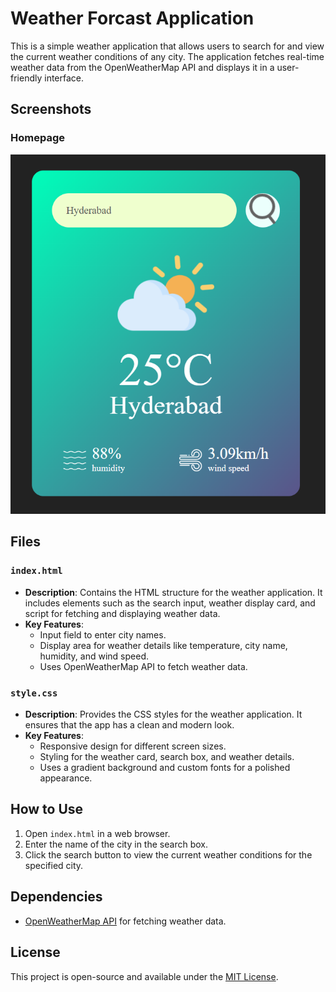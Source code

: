 # Weather Forcast Application
This is a simple weather application that allows users to search for and view the current weather conditions of any city. The application fetches real-time weather data from the OpenWeatherMap API and displays it in a user-friendly interface.
## Screenshots
### Homepage
![homepage snap](images/Hyderabad.png)

## Files

### `index.html`
- **Description**: Contains the HTML structure for the weather application. It includes elements such as the search input, weather display card, and script for fetching and displaying weather data.
- **Key Features**:
  - Input field to enter city names.
  - Display area for weather details like temperature, city name, humidity, and wind speed.
  - Uses OpenWeatherMap API to fetch weather data.

### `style.css`
- **Description**: Provides the CSS styles for the weather application. It ensures that the app has a clean and modern look.
- **Key Features**:
  - Responsive design for different screen sizes.
  - Styling for the weather card, search box, and weather details.
  - Uses a gradient background and custom fonts for a polished appearance.

## How to Use

1. Open `index.html` in a web browser.
2. Enter the name of the city in the search box.
3. Click the search button to view the current weather conditions for the specified city.

## Dependencies

- [OpenWeatherMap API](https://openweathermap.org/api) for fetching weather data.

## License

This project is open-source and available under the [MIT License](LICENSE).

